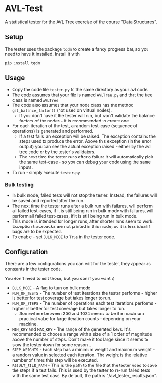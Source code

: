 # AVL-Test
A statistical tester for the AVL Tree exercise of the course "Data Structures".

## Setup
The tester uses the package `tqdm` to create a fancy progress bar, so you need to have it installed. Install it with
```commandline
pip install tqdm
```

## Usage
- Copy the code file `tester.py` to the same directory as your avl code.
- The code assumes that your file is named `AVLTree.py` and that the tree class is named `AVLTree`
- The code also assumes that your node class has the method `get_balance_factor()` (not used on virtual nodes).
  - If you don't have it the tester will run, but won't validate the balance factors of the nodes - it is recommended to create one.
- For each iteration of the test, a random test-case (sequence of operations) is generated and performed.
  - If a test fails, an exception will be raised. The exception contains the steps used to produce the error. Above this exception
    (in the error output) you can see the actual exception raised - either by the avl tree code or by the tester's validators.
  - The next time the tester runs after a failure it will automatically pick the same test-case - so you can debug your code using the same inputs.
- To run - simply execute `tester.py`

### Bulk testing
- In bulk mode, failed tests will not stop the tester. Instead, the failures will be saved and reported after the run.
- The next time the tester runs after a bulk run with failures, will perform all failed test-cases, if it is still being run in bulk mode with failures, will perform all failed test-cases, if it is still being run in bulk mode.
- This mode is intended for longer runs, after shorter runs seem to work. Exception tracebacks are not printed in this mode, so
  it is less ideal if bugs are to be expected.
- To enable - set `BULK_MODE` to `True` in the tester code.


## Configuration

There are a few configurations you can edit for the tester, they appear as constants in the tester code.

You don't need to edit those, but you can if you want :)
- `BULK_MODE` - A flag to turn on bulk mode
- `NUM_OF_TESTS` - The number of test iterations the tester performs - higher is better for test coverage but takes longer to run.
- `NUM_OF_STEPS` - The number of operations each test iterations performs - higher is better for test coverage but takes longer to run.
  - Somewhere between 256 and 1024 seems to be the maximum practical value for large iteration counts - depending on your machine.
- `MIN_KEY` and `MAX_KEY` - The range of the generated keys. It's recommended to choose a range with a size of a 1 order of magnitude above the number of steps. Don't make it too large since it seems to slow the tester down for some reason...
- `STEP_WEIGHTS` - Each step has a minimum weight and maximum weight - a random value in selected each iteration. The weight is the relative number of times this step will be executed.
- `RESULT_FILE_PATH` - This is the path to the file that the tester uses to save the steps if a test fails.
  This is used by the tester to re-run failed tests with the same test case.
  By default, the path is "<home-directory>/avl_tester_results.json".
